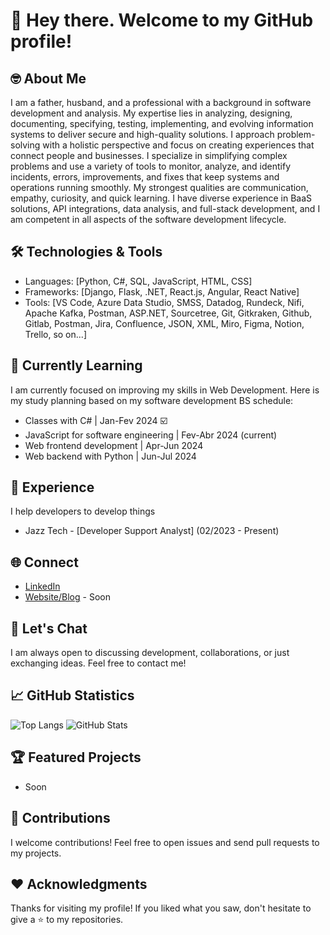 # 👋 Hey there. Welcome to my GitHub profile!

## 🤓 About Me
I am a father, husband, and a professional with a background in software development and analysis. My expertise lies in analyzing, designing, documenting, specifying, testing, implementing, and evolving information systems to deliver secure and high-quality solutions. I approach problem-solving with a holistic perspective and focus on creating experiences that connect people and businesses. I specialize in simplifying complex problems and use a variety of tools to monitor, analyze, and identify incidents, errors, improvements, and fixes that keep systems and operations running smoothly. My strongest qualities are communication, empathy, curiosity, and quick learning. I have diverse experience in BaaS solutions, API integrations, data analysis, and full-stack development, and I am competent in all aspects of the software development lifecycle.

## 🛠️ Technologies & Tools
- Languages: [Python, C#, SQL, JavaScript, HTML, CSS]
- Frameworks: [Django, Flask, .NET, React.js, Angular, React Native]
- Tools: [VS Code, Azure Data Studio, SMSS, Datadog, Rundeck, Nifi, Apache Kafka, Postman, ASP.NET, Sourcetree, Git, Gitkraken, Github, Gitlab, Postman, Jira, Confluence, JSON, XML, Miro, Figma, Notion, Trello, so on...]

## 🌱 Currently Learning
I am currently focused on improving my skills in Web Development. Here is my study planning based on my software development BS schedule:

- Classes with C# | Jan-Fev 2024 ☑️
- JavaScript for software engineering | Fev-Abr 2024 (current)
- Web frontend development | Apr-Jun 2024
- Web backend with Python | Jun-Jul 2024

## 💼 Experience
I help developers to develop things

- Jazz Tech - [Developer Support Analyst] (02/2023 - Present)

## 🌐 Connect
- [LinkedIn](https://www.linkedin.com/in/severoleonardo/)
- [Website/Blog](your-website) - Soon

## 💬 Let's Chat
I am always open to discussing development, collaborations, or just exchanging ideas. Feel free to contact me!

## 📈 GitHub Statistics
![Top Langs](https://github-readme-stats.vercel.app/api/top-langs/?username=severoleonardo&hide_progress=false&layout=compact&theme=radical)
![GitHub Stats](https://github-readme-stats.vercel.app/api?username=severoleonardo&show_icons=true&theme=radical)

## 🏆 Featured Projects
- Soon

## 🤝 Contributions
I welcome contributions! Feel free to open issues and send pull requests to my projects.

## ❤️ Acknowledgments
Thanks for visiting my profile! If you liked what you saw, don't hesitate to give a ⭐️ to my repositories.
